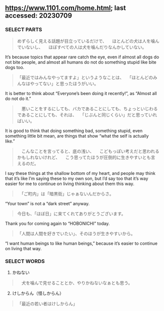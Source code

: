 ## https://www.1101.com/home.html; last accessed: 20230709

### SELECT PARTS

> めずらしく見える話題が目立っているだけで、
　ほとんどの犬は人を噛んでいないし、
　ほぼすべての人は犬を噛んだりなんかしていない。

It’s because topics that appear rare catch the eye, even if almost all dogs do not bite people, and almost all humans do not do something stupid like bite dogs too.

>「最近ではみんなやってますよ」というようなことは、
　「ほとんどのみんなはやってない」と思ったほうがいい。

It is better to think about “Everyone’s been doing it recently!”, as “Almost all do not do it.”

>　悪いことをするにしても、バカであることにしても、ちょっといじわるであることにしても、それは、
　「じぶんと同じくらい」だと思っていればいい。

It is good to think that doing something bad, something stupid, even something little bit mean, are things that show “what the self is actually like.”

>　こんなことを言ってると、底の浅い、
　こどもっぽい考えだと思われるかもしれないけれど、
　こう思ってたほうが圧倒的に生きやすいとも言えるのだ。

I say these things at the shallow bottom of my heart, and people may think that it’s like I’m saying these to my own son, but I’d say too that it’s way easier for me to continue on living thinking about them this way. 

>　「ご町内」は「暗黒街」じゃぁないんだからさ。

“Your town” is not a “dark street” anyway.

> 今日も、「ほぼ日」に来てくれてありがとうございます。

Thank you for coming again to “HOBONICHI” today.

>「人間は人間を好きでいたい」、そのほうが生きやすいから。

“I want human beings to like human beings,” because it’s easier to continue on living that way.

### SELECT WORDS

1. かねない

>　犬を噛んで見せることとか、やりかねないなぁとも思う。

2. けしからん（怪しからん）

> 「最近の若い者はけしからん」
